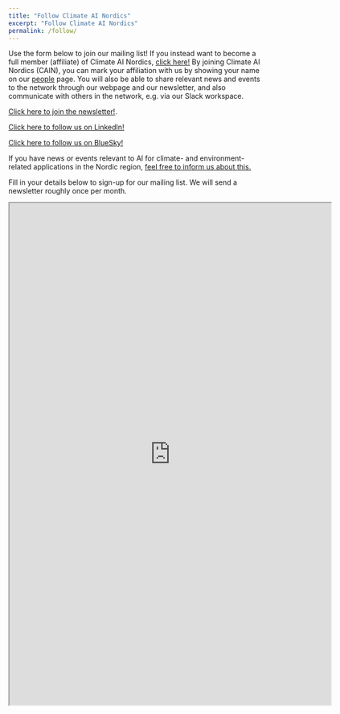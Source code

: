 ```yaml
---
title: "Follow Climate AI Nordics"
excerpt: "Follow Climate AI Nordics"
permalink: /follow/
---
```



Use the form below to join our mailing list! If you instead want to become a full member (affiliate) of Climate AI Nordics, [click here!](/join/)
By joining Climate AI Nordics (CAIN), you can mark your affiliation with us by showing your name on our [people](/people/) page. You will also be able to share relevant news and events to the network through our webpage and our newsletter, and also communicate with others in the network, e.g. via our Slack workspace.

[Click here to join the newsletter!](http://eepurl.com/i4SljY).

[Click here to follow us on LinkedIn!](https://www.linkedin.com/company/climate-ai-nordics/)

[Click here to follow us on BlueSky!](https://bsky.app/profile/climateainordics.com)

If you have news or events relevant to AI for climate- and environment-related applications in the Nordic region, [feel free to inform us about this.](/contact/)

Fill in your details below to sign-up for our mailing list. We will send a newsletter roughly once per month.

<iframe src="http://eepurl.com/i4SljY" width="640" height="1000" frameborder="1" marginheight="0" marginwidth="0">Loading…</iframe>

